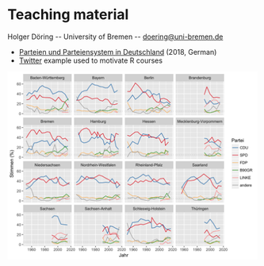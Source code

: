 # Teaching material

Holger Döring -- University of Bremen -- doering@uni-bremen.de

- [Parteien und Parteiensystem in Deutschland](parteien-deutschland-2018/) (2018, German)
- [Twitter](twitter/) example used to motivate R courses

![Wahlen-in Deutschland](parteien-deutschland-2018/wid-ergebnisse.png)
